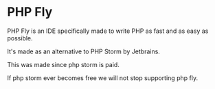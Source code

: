 # PHP Fly

PHP Fly is an IDE specifically made to write PHP as fast and as easy as possible.

It's made as an alternative to PHP Storm by Jetbrains.

This was made since php storm is paid.

If php storm ever becomes free we will not stop supporting php fly.
